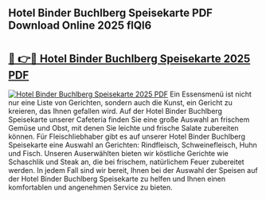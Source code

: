 ## Hotel Binder Buchlberg Speisekarte PDF Download Online 2025 flQl6

# <h2><a href="http://gc6ltgh.nevu.top/?p=Hotel+Binder+Buchlberg+Speisekarte">🔗 👉🔴 Hotel Binder Buchlberg Speisekarte 2025 PDF</a></h2>

[![Hotel Binder Buchlberg Speisekarte 2025 PDF](https://i.imgur.com/dBaPXMq.png)](http://gc6ltgh.nevu.top/?p=Hotel+Binder+Buchlberg+Speisekarte)
Ein Essensmenü ist nicht nur eine Liste von Gerichten, sondern auch die Kunst, ein Gericht zu kreieren, das Ihnen gefallen wird. Auf der Hotel Binder Buchlberg Speisekarte unserer Cafeteria finden Sie eine große Auswahl an frischem Gemüse und Obst, mit denen Sie leichte und frische Salate zubereiten können. Für Fleischliebhaber gibt es auf unserer Hotel Binder Buchlberg Speisekarte eine Auswahl an Gerichten: Rindfleisch, Schweinefleisch, Huhn und Fisch. Unseren Auserwählten bieten wir köstliche Gerichte wie Schaschlik und Steak an, die bei frischem, natürlichem Feuer zubereitet werden. In jedem Fall sind wir bereit, Ihnen bei der Auswahl der Speisen auf der Hotel Binder Buchlberg Speisekarte zu helfen und Ihnen einen komfortablen und angenehmen Service zu bieten.
